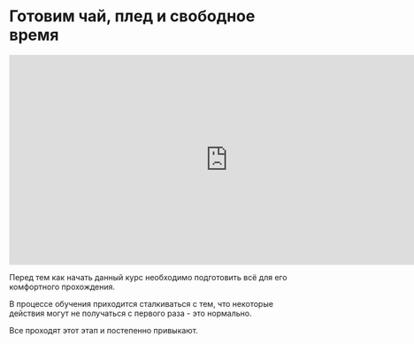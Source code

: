 # Готовим чай, плед и свободное время

<p align="center">
<iframe width="790" height="380" src="https://www.youtube.com/embed/4zz5ts3DMto" title="YouTube video player" frameborder="0" allow="accelerometer; autoplay; clipboard-write; encrypted-media; gyroscope; picture-in-picture" allowfullscreen></iframe>
</p>

Перед тем как начать данный курс необходимо подготовить всё для его комфортного прохождения.

В процессе обучения приходится сталкиваться с тем, что некоторые действия могут не получаться с первого раза - это нормально.

Все проходят этот этап и постепенно привыкают.